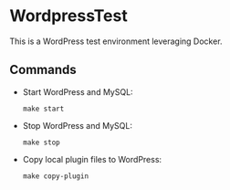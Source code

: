 # WordpressTest

This is a WordPress test environment leveraging Docker.

## Commands

- Start WordPress and MySQL:
   ```
   make start
   ```
- Stop WordPress and MySQL:
   ```
   make stop
   ```
- Copy local plugin files to WordPress:
   ```
   make copy-plugin
   ```
